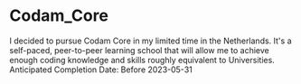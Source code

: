 # Codam_Core

I decided to pursue Codam Core in my limited time in the Netherlands. 
It's a self-paced, peer-to-peer learning school that will allow me to achieve enough coding knowledge and skills roughly equivalent to Universities.
Anticipated Completion Date: Before 2023-05-31
